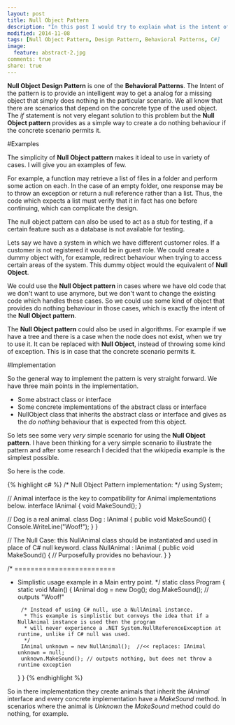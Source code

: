 ```yaml
---
layout: post
title: Null Object Pattern
description: "In this post I would try to explain what is the intent of Null Object Pattern and illustrate his usage with examples."
modified: 2014-11-08
tags: [Null Object Pattern, Design Pattern, Behavioral Patterns, C#]
image:
  feature: abstract-2.jpg
comments: true
share: true
---
```


**Null Object Design Pattern** is one of the **Behavioral Patterns**. The Intent of the pattern is to provide an intelligent way to get a analog for a missing object that simply does nothing in the particular scenario. 
We all know that there are scenarios that depend on the concrete type of the used object. The *if* statement is not very elegant solution to this problem but the **Null Object pattern** provides as a simple way to create a do nothing behaviour if the concrete scenario permits it.

#Examples

The simplicity of **Null Object pattern** makes it ideal to use in variety of cases. I will give you an examples of few.

For example, a function may retrieve a list of files in a folder and perform some action on each. In the case of an empty folder, one response may be to throw an exception or return a null reference rather than a list. Thus, the code which expects a list must verify that it in fact has one before continuing, which can complicate the design.

The null object pattern can also be used to act as a stub for testing, if a certain feature such as a database is not available for testing.

Lets say we have a system in which we have different customer roles. If a customer is not registered it would be in guest role. We could create a dummy object with, for example, redirect behaviour when trying to access certain areas of the system. This dummy object would the equivalent of **Null Object**.

We could use the **Null Object pattern** in cases where we have old code that we don't want to use anymore, but we don't want to change the existing code which handles these cases. So we could use some kind of object that provides do nothing behaviour in those cases, which is exactly the intent of the **Null Object pattern**.

The **Null Object pattern** could also be used in algorithms. For example if we have a tree and there is a case when the node does not exist, when we try to use it. It can be replaced with **Null Object**, instead of throwing some kind of exception. This is in case that the concrete scenario permits it.

#Implementation

So the general way to implement the pattern is very straight forward. We have three main points in the implementation.
* Some abstract class or interface
* Some concrete implementations of the abstract class or interface
* NullObject class that inherits the abstract class or interface and gives as the *do nothing* behaviour that is expected from this object.

So lets see some very *very* simple scenario for using the **Null Object pattern**.
I have been thinking for a very simple scenario to illustrate the pattern and after some research I decided that the wikipedia example is the simplest possible.

So here is the code.

{% highlight c# %}
/* Null Object Pattern implementation:
 */
using System;
 
// Animal interface is the key to compatibility for Animal implementations below.
interface IAnimal
{
    void MakeSound();
}
 
// Dog is a real animal.
class Dog : IAnimal
{
    public void MakeSound()
    {
        Console.WriteLine("Woof!");
    }
}
 
// The Null Case: this NullAnimal class should be instantiated and used in place of C# null keyword.
class NullAnimal : IAnimal
{
    public void MakeSound()
    {
        // Purposefully provides no behaviour.
    }
}
 
/* =========================
 * Simplistic usage example in a Main entry point.
 */
static class Program
{
    static void Main()
    {
        IAnimal dog = new Dog();
        dog.MakeSound(); // outputs "Woof!"
 
        /* Instead of using C# null, use a NullAnimal instance.
         * This example is simplistic but conveys the idea that if a NullAnimal instance is used then the program
         * will never experience a .NET System.NullReferenceException at runtime, unlike if C# null was used.
         */
        IAnimal unknown = new NullAnimal();  //<< replaces: IAnimal unknown = null;
        unknown.MakeSound(); // outputs nothing, but does not throw a runtime exception        
    }
}
{% endhighlight %}

So in there implementation they create animals that inherit the *IAnimal* interface and every concrete implementation have a *MakeSound* method. In scenarios where the animal is *Unknown* the *MakeSound* method could do nothing, for example.

